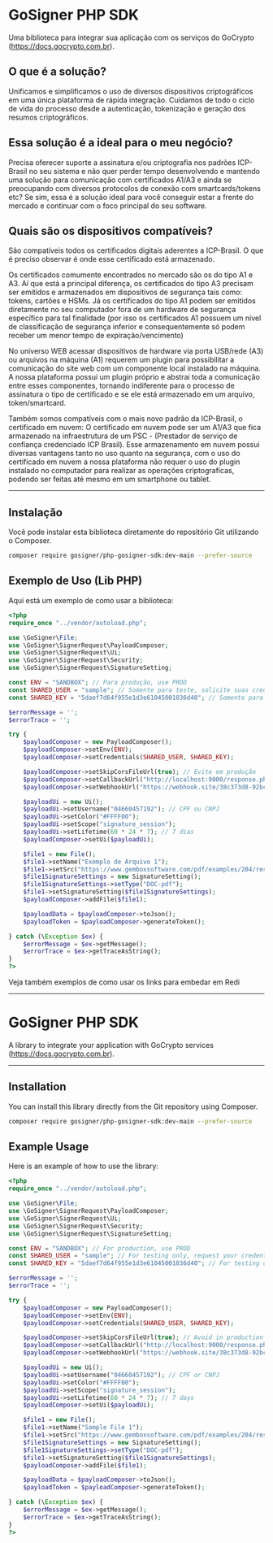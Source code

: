 # GoSigner PHP SDK

Uma biblioteca para integrar sua aplicação com os serviços do GoCrypto (https://docs.gocrypto.com.br).

## O que é a solução?

Unificamos e simplificamos o uso de diversos dispositivos criptográficos em uma única plataforma de rápida integração. Cuidamos de todo o ciclo de vida do processo desde a autenticação, tokenização e geração dos resumos criptográficos. 

## Essa solução é a ideal para o meu negócio?

Precisa oferecer suporte a assinatura e/ou criptografia nos padrões ICP-Brasil no seu sistema e não quer perder tempo desenvolvendo e mantendo uma solução para comunicação com certificados A1/A3 e ainda se preocupando com diversos protocolos de conexão com smartcards/tokens etc? Se sim, essa é a solução ideal para você conseguir estar a frente do mercado e continuar com o foco principal do seu software.

## Quais são os dispositivos compatíveis?

São compatíveis todos os certificados digitais aderentes a ICP-Brasil. O que é preciso observar é onde esse certificado está armazenado.

Os certificados comumente encontrados no mercado são os do tipo A1 e A3. Aí que está a principal diferença, os certificados do tipo A3 precisam ser emitidos e armazenados em dispositivos de segurança tais como: tokens, cartões e HSMs. Já os certificados do tipo A1 podem ser emitidos diretamente no seu computador fora de um hardware de segurança específico para tal finalidade (por isso os certificados A1 possuem um nível de classificação de segurança inferior e consequentemente só podem receber um menor tempo de expiração/vencimento)

No universo WEB acessar dispositivos de hardware via porta USB/rede (A3) ou arquivos na máquina (A1) requerem um plugin para possibilitar a comunicação do site web com um componente local instalado na máquina. A nossa plataforma possui um plugin próprio e abstrai toda a comunicação entre esses componentes, tornando indiferente para o processo de assinatura o tipo de certificado e se ele está armazenado em um arquivo, token/smartcard.

Também somos compatíveis com o mais novo padrão da ICP-Brasil, o certificado em nuvem: O certificado em nuvem pode ser um A1/A3 que fica armazenado na infraestrutura de um PSC - (Prestador de serviço de confiança credenciado ICP Brasil). Esse armazenamento em nuvem possui diversas vantagens tanto no uso quanto na segurança, com o uso do certificado em nuvem a nossa plataforma não requer o uso do plugin instalado no computador para realizar as operações criptografícas, podendo ser feitas até mesmo em um smartphone ou tablet.

---

## Instalação

Você pode instalar esta biblioteca diretamente do repositório Git utilizando o Composer.

```bash
composer require gosigner/php-gosigner-sdk:dev-main --prefer-source
```

## Exemplo de Uso (Lib PHP)

Aqui está um exemplo de como usar a biblioteca:

```php
<?php
require_once "../vendor/autoload.php";

use \GoSigner\File;
use \GoSigner\SignerRequest\PayloadComposer;
use \GoSigner\SignerRequest\Ui;
use \GoSigner\SignerRequest\Security;
use \GoSigner\SignerRequest\SignatureSetting;

const ENV = "SANDBOX"; // Para produção, use PROD
const SHARED_USER = "sample"; // Somente para teste, solicite suas credenciais para PoC
const SHARED_KEY = "5daef7d64f955e1d3e61045001036d40"; // Somente para teste

$errorMessage = '';
$errorTrace = '';

try {
    $payloadComposer = new PayloadComposer();
    $payloadComposer->setEnv(ENV);
    $payloadComposer->setCredentials(SHARED_USER, SHARED_KEY);

    $payloadComposer->setSkipCorsFileUrl(true); // Evite em produção
    $payloadComposer->setCallbackUrl("http://localhost:9000/response.php?q=");
    $payloadComposer->setWebhookUrl("https://webhook.site/38c373d8-92bc-41b3-9978-6c67aa89ad3b");

    $payloadUi = new Ui();
    $payloadUi->setUsername("04660457192"); // CPF ou CNPJ
    $payloadUi->setColor("#FFFF00");
    $payloadUi->setScope("signature_session");
    $payloadUi->setLifetime(60 * 24 * 7); // 7 dias
    $payloadComposer->setUi($payloadUi);

    $file1 = new File();
    $file1->setName("Exemplo de Arquivo 1");
    $file1->setSrc("https://www.gemboxsoftware.com/pdf/examples/204/resources/Hello%20World.pdf"); 
    $file1SignatureSettings = new SignatureSetting();
    $file1SignatureSettings->setType("DOC-pdf");
    $file1->setSignatureSetting($file1SignatureSettings);
    $payloadComposer->addFile($file1);

    $payloadData = $payloadComposer->toJson();
    $payloadToken = $payloadComposer->generateToken();

} catch (\Exception $ex) {
    $errorMessage = $ex->getMessage();
    $errorTrace = $ex->getTraceAsString();
}
?>
```

Veja também exemplos de como usar os links para embedar em Redi

---

# GoSigner PHP SDK

A library to integrate your application with GoCrypto services (https://docs.gocrypto.com.br).

---

## Installation

You can install this library directly from the Git repository using Composer.

```bash
composer require gosigner/php-gosigner-sdk:dev-main --prefer-source
```

## Example Usage

Here is an example of how to use the library:

```php
<?php
require_once "../vendor/autoload.php";

use \GoSigner\File;
use \GoSigner\SignerRequest\PayloadComposer;
use \GoSigner\SignerRequest\Ui;
use \GoSigner\SignerRequest\Security;
use \GoSigner\SignerRequest\SignatureSetting;

const ENV = "SANDBOX"; // For production, use PROD
const SHARED_USER = "sample"; // For testing only, request your credentials for PoC
const SHARED_KEY = "5daef7d64f955e1d3e61045001036d40"; // For testing only

$errorMessage = '';
$errorTrace = '';

try {
    $payloadComposer = new PayloadComposer();
    $payloadComposer->setEnv(ENV);
    $payloadComposer->setCredentials(SHARED_USER, SHARED_KEY);

    $payloadComposer->setSkipCorsFileUrl(true); // Avoid in production
    $payloadComposer->setCallbackUrl("http://localhost:9000/response.php?q=");
    $payloadComposer->setWebhookUrl("https://webhook.site/38c373d8-92bc-41b3-9978-6c67aa89ad3b");

    $payloadUi = new Ui();
    $payloadUi->setUsername("04660457192"); // CPF or CNPJ
    $payloadUi->setColor("#FFFF00");
    $payloadUi->setScope("signature_session");
    $payloadUi->setLifetime(60 * 24 * 7); // 7 days
    $payloadComposer->setUi($payloadUi);

    $file1 = new File();
    $file1->setName("Sample File 1");
    $file1->setSrc("https://www.gemboxsoftware.com/pdf/examples/204/resources/Hello%20World.pdf"); 
    $file1SignatureSettings = new SignatureSetting();
    $file1SignatureSettings->setType("DOC-pdf");
    $file1->setSignatureSetting($file1SignatureSettings);
    $payloadComposer->addFile($file1);

    $payloadData = $payloadComposer->toJson();
    $payloadToken = $payloadComposer->generateToken();

} catch (\Exception $ex) {
    $errorMessage = $ex->getMessage();
    $errorTrace = $ex->getTraceAsString();
}
?>
